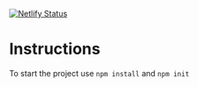 [![Netlify Status](https://api.netlify.com/api/v1/badges/b7158590-213b-4adb-8b1e-124f1d15eab1/deploy-status)](https://app.netlify.com/sites/calendar-reminder-demo/deploys)

# Instructions  
To start the project use `npm install` and `npm init`
